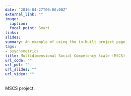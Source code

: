 ```yaml
---
date: "2016-04-27T00:00:00Z"
external_link: ""
image:
  caption:
  focal_point: Smart
links:
slides:
summary: An example of using the in-built project page.
tags:
- psychometrics
title: Multidimensional Social Competency Scale (MSCS)
url_code: ""
url_pdf: ""
url_slides: ""
url_video: ""
---
```


MSCS project.